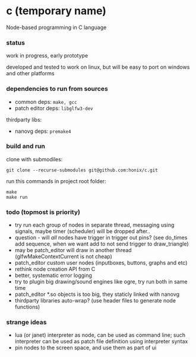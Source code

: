 # c (temporary name)
Node-based programming in C language

### status
work in progress, early prototype

developed and tested to work on linux, but will be easy to port on windows and other platforms

### dependencies to run from sources

- common deps: ```make, gcc```
- patch editor deps: ```libglfw3-dev```

thirdparty libs:
- nanovg deps: ```premake4```

### build and run
clone with submodiles:
```
git clone --recurse-submodules git@github.com:honix/c.git
```
run this commands in project root folder:
```
make
make run
```

### todo (topmost is priority)
- try run each group of nodes in separate thread, messaging using signals, maybe timer (scheduler) will be dropped after..
- question - will _all_ nodes have trigger in trigger out pins? (see do_times add sequence, when we want add to not send trigger to draw_triangle)
- may be patch_editor will draw in another thread (glfwMakeContextCurrent is not cheap)
- patch_editor custom user nodes (inputboxes, buttons, graphs and etc)
- rethink node creation API from C
- better, systematic error logging
- try to plugin big drawing/sound engines like ogre, try run both in same time
- patch_editor *.so objects is too big, they staticly linked with nanovg
- thirdparty libraries auto-wrap? (use header files to generate node functions)

### strange ideas
- lua (or janet) interpreter as node, can be used as command line; such interpreter can be used as patch file definition using interpreter syntax
- pin nodes to the screen space, and use them as part of ui
